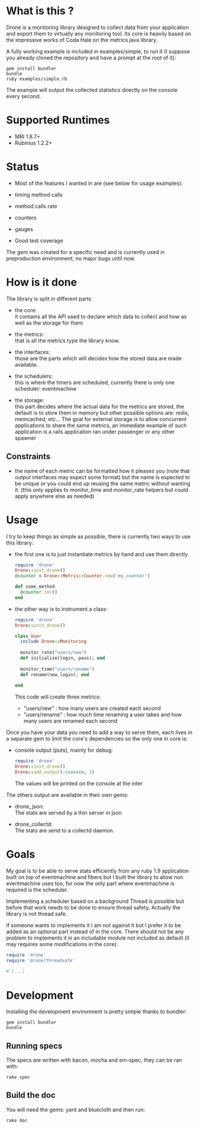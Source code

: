 
# What is this ?

Drone is a monitoring library designed to collect data from your application and export them
to virtually any monitoring tool.
Its core is heavily based on the impressive works of Coda Hale on the metrics java library.

A fully working example is included in examples/simple, to run it
(I suppose you already cloned the repository and have a prompt at the root of it):

    gem install bundler
    bundle
    ruby examples/simple.rb
  
The example will output the collected statistics directly on the console every second.

# Supported Runtimes

- MRI 1.8.7+
- Rubinius 1.2.2+


# Status
 - Most of the features I wanted in are (see below for usage examples):
  - timing method calls
  - method calls rate
  - counters
  - gauges

 - Good test coverage
 
 The gem was created for a specific need and is currently used in preproduction environment,
 no major bugs until now.


# How is it done

The library is split in different parts

- the core:<br/>
  it contains all the API used to declare which data to collect and how as well as the storage for them

- the metrics:<br/>
  that is all the metrics type the library know.

- the interfaces:<br/>
  those are the parts which will decides how the stored data are made available.

- the schedulers:</br>
  this is where the timers are scheduled, currently there is only one scheduler: eventmachine

- the storage:<br/>
  this part decides where the actual data for the metrics are stored, the default is to store them
  in memory but other possible options are: redis, memcached, etc...
  The goal for external storage is to allow concurrent applications to share the same metrics, an
  immediate example of such application is a rails application ran under passenger or any other spawner

## Constraints

- the name of each metric can be formatted how it pleases you (note that output interfaces may expect some format)
  but the name is expected to be unique or you could end up reusing the same metric without wanting it.
  (this only applies to monitor_time and monitor_rate helpers but could apply anywhere else as needed)

# Usage
  
  I try to keep things as simple as possible, there is currently two ways to use
  this library:
  
  - the first one is to just instantiate metrics by hand and use them directly
  
      ``` ruby
      require 'drone'
      Drone::init_drone()
      @counter = Drone::Metris::Counter.new('my_counter')
    
      def some_method
        @counter.inc()
      end
      ```
  
  - the other way is to instrument a class:
  
      ``` ruby
      require 'drone'
      Drone::init_drone()
      
      class User
        include Drone::Monitoring
        
        monitor_rate("users/new")
        def initialize(login, pass); end
        
        monitor_time("users/rename")
        def rename(new_login); end
        
      end
      ```
      
      This code will create three metrics:
      - "users/new"       : how many users are created each second
      - "users/rename"    : how much time renaming a user takes and how many users are renamed
                            each second
      
  
Once you have your data you need to add a way to serve them, each lives in a separate
gem to limit the core's dependencies so the only one in core is:
  
  - console output (puts), mainly for debug:
  
      ``` ruby
      require 'drone'
      Drone::init_drone()
      Drone::add_output(:console, 1)
      ```
      
      The values will be printed on the console at the inter
  
  The others output are available in their own gems:
  
  - drone_json:<br/>
    The stats are served by a thin server in json
  
  - drone_collectd:<br/>
    The stats are send to a collectd daemon.
  
# Goals

  My goal is to be able to serve stats efficiently from any ruby 1.9 application built
  on top of eventmachine and fibers but I built the library to allow non eventmachine uses too, for
  now the only part where eventmachine is required is the scheduler.
  
  Implementing a scheduler based on a background Thread is possible but before that work
  needs to be done to ensure thread safety, Actually the library is not thread safe.
  
  if someone wants to implements it I am not against it but I prefer it to be added as an
  optional part instead of in the core. There should not be any problem to implements it
  in an includable module not included as default (it may requires some modifications in the core):
  
  ``` ruby
  require 'drone'
  require 'drone/threadsafe'
    
  # [...]
  ```
  
# Development

  Installing the development environment is pretty simple thanks to bundler:
  
    gem install bundler
    bundle
  
## Running specs
  
  The specs are written with bacon, mocha and em-spec, they can be ran with:
  
    rake spec
  
## Build the doc
  You will need the gems: yard and bluecloth and then run:
  
    rake doc
